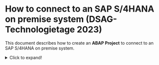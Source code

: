 # How to connect to an SAP S/4HANA on premise system (DSAG-Technologietage 2023)

This document describes how to create an **ABAP Project** to connect to an SAP S/4HANA on premise system.

<details>
 <summary>Click to expand!</summary>

1. Click on  **File > New > ABAP Project** to create a new ABAP project.

   ![New ABAP Project](images/logon.png)

2. In the *System Connection* select **S4H** and click **Next >**. The system **S4H** is already configured in SAP logon. 

   ![System Connection](images/logon2.png)

3. Click **Next >**.   

   ![Connection Settings](images/logon3.png)

4. In the *Logon to System* dialogue enter the following data
    
   - Client: xxx
   - User: DEVELOPER###
   - Password: xxxxxxxx
   - Language: xx

   Click **Next >**.

   ![Logon to System](images/logon4.png)
   
5. In the *Project Name* screen you can choose an individual name for your project or leave the default value proposed by ADT. Press **Finish**.
  
   ![Project Name](images/logon5.png) 

7. Add `ZLOCAL` to your favorites packages. Right click on the folder **Favorite Packages** in your newly created ABAP project.   

   ![add_to_favorites](images/logon6.png)  
   
8. Search for `ZLOCAL`. Select the entry and press **OK**.   
   
   ![add_to_favorites](images/logon7.png) 
 
9. Check your result.
 
   ![add_to_favorites](images/logon8.png) 
 
   
</details>

